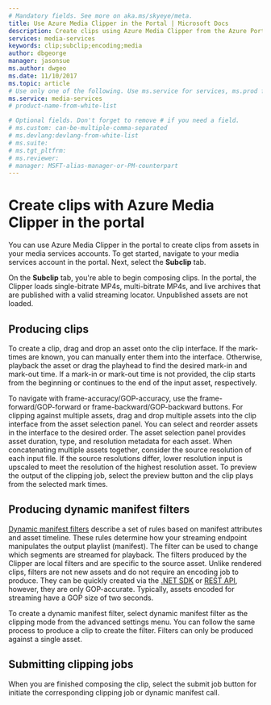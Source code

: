 ```yaml
---
# Mandatory fields. See more on aka.ms/skyeye/meta.
title: Use Azure Media Clipper in the Portal | Microsoft Docs 
description: Create clips using Azure Media Clipper from the Azure Portal
services: media-services
keywords: clip;subclip;encoding;media
author: dbgeorge
manager: jasonsue
ms.author: dwgeo
ms.date: 11/10/2017
ms.topic: article
# Use only one of the following. Use ms.service for services, ms.prod for on-prem. Remove the # before the relevant field.
ms.service: media-services
# product-name-from-white-list

# Optional fields. Don't forget to remove # if you need a field.
# ms.custom: can-be-multiple-comma-separated
# ms.devlang:devlang-from-white-list
# ms.suite: 
# ms.tgt_pltfrm:
# ms.reviewer:
# manager: MSFT-alias-manager-or-PM-counterpart
---
```


# Create clips with Azure Media Clipper in the portal
You can use Azure Media Clipper in the portal to create clips from assets in your media services accounts. To get started, navigate to your media services account in the portal. Next, select the **Subclip** tab.

On the **Subclip** tab, you're able to begin composing clips. In the portal, the Clipper loads single-bitrate MP4s, multi-bitrate MP4s, and live archives that are published with a valid streaming locator. Unpublished assets are not loaded.

## Producing clips
To create a clip, drag and drop an asset onto the clip interface. If the mark-times are known, you can manually enter them into the interface. Otherwise, playback the asset or drag the playhead to find the desired mark-in and mark-out time. If a mark-in or mark-out time is not provided, the clip starts from the beginning or continues to the end of the input asset, respectively.

To navigate with frame-accuracy/GOP-accuracy, use the frame-forward/GOP-forward or frame-backward/GOP-backward buttons. For clipping against multiple assets, drag and drop multiple assets into the clip interface from the asset selection panel. You can select and reorder assets in the interface to the desired order. The asset selection panel provides asset duration, type, and resolution metadata for each asset. When concatenating multiple assets together, consider the source resolution of each input file. If the source resolutions differ, lower resolution input is upscaled to meet the resolution of the highest resolution asset. To preview the output of the clipping job, select the preview button and the clip plays from the selected mark times.

## Producing dynamic manifest filters
[Dynamic manifest filters](https://azure.microsoft.com/blog/dynamic-manifest/) describe a set of rules based on manifest attributes and asset timeline. These rules determine how your streaming endpoint manipulates the output playlist (manifest). The filter can be used to change which segments are streamed for playback. The filters produced by the Clipper are local filters and are specific to the source asset. Unlike rendered clips, filters are not new assets and do not require an encoding job to produce. They can be quickly created via the [.NET SDK](https://docs.microsoft.com/azure/media-services/media-services-dotnet-dynamic-manifest) or [REST API](https://docs.microsoft.com/azure/media-services/media-services-rest-dynamic-manifest), however, they are only GOP-accurate. Typically, assets encoded for streaming have a GOP size of two seconds.

To create a dynamic manifest filter, select dynamic manifest filter as the clipping mode from the advanced settings menu. You can follow the same process to produce a clip to create the filter. Filters can only be produced against a single asset.

## Submitting clipping jobs
When you are finished composing the clip, select the submit job button for initiate the corresponding clipping job or dynamic manifest call.